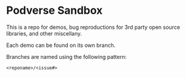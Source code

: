 # Podverse Sandbox

This is a repo for demos, bug reproductions for 3rd party open source libraries, and other miscellany.

Each demo can be found on its own branch.

Branches are named using the following pattern:

`<reponame>/<issue#>`
